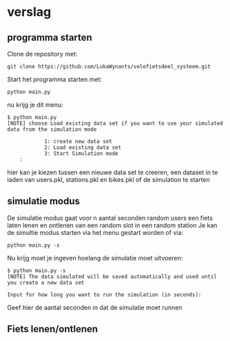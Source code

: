 # verslag

## programma starten
Clone de repository met:

    git clone https://github.com/LukaWynants/velofietsdeel_systeem.git

Start het programma starten met:

    python main.py

nu krijg je dit menu:

    $ python main.py 
    [NOTE] choose Load existing data set if you want to use your simulated data from the simulation mode

                1: create new data set
                2: Load existing data set
                3: Start Simulation mode
        :

hier kan je kiezen tussen een nieuwe data set te creeren, een dataset in te laden van users.pkl, stations.pkl en bikes.pkl of de simulation te starten

## simulatie modus

De simulatie modus gaat voor n aantal seconden random users een fiets laten lenen en ontlenen van een random slot in een random station
Je kan de simultie modus starten via het menu gestart worden of via:

    python main.py -s

Nu krijg moet je ingeven hoelang de simulatie moet uitvoeren:

    $ python main.py -s
    [NOTE] The data simulated will be saved automatically and used until you create a new data set

    Input for how long you want to run the simulation (in seconds):
Geef hier de aantal seconden in dat de simulatie moet runnen

## Fiets lenen/ontlenen

